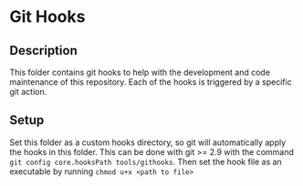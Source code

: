# Git Hooks
## Description
This folder contains git hooks to help with the development and code maintenance of this repository. Each of the hooks is triggered by a specific git action.
## Setup
Set this folder as a custom hooks directory, so git will automatically apply the hooks in this folder. This can be done with git >= 2.9 with the command ```git config core.hooksPath tools/githooks```. Then set the hook file as an executable by running ```chmod u+x <path to file>```